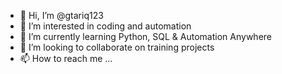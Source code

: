 - 👋 Hi, I’m @gtariq123
- 👀 I’m interested in coding and automation
- 🌱 I’m currently learning Python, SQL & Automation Anywhere
- 💞️ I’m looking to collaborate on training projects
- 📫 How to reach me ...

<!---
gtariq123/gtariq123 is a ✨ special ✨ repository because its `README.md` (this file) appears on your GitHub profile.
You can click the Preview link to take a look at your changes.
--->
